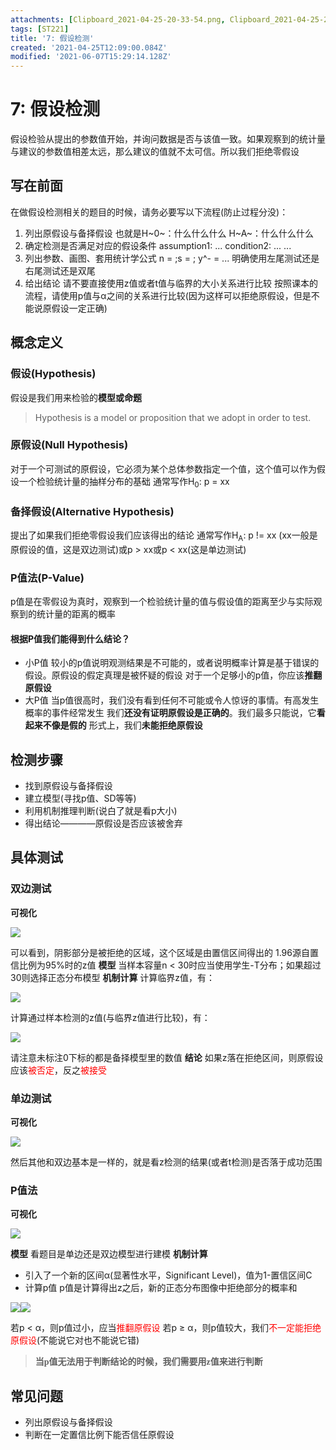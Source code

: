 ```yaml
---
attachments: [Clipboard_2021-04-25-20-33-54.png, Clipboard_2021-04-25-20-40-43.png, Clipboard_2021-04-25-20-50-09.png, Clipboard_2021-04-25-21-00-20.png, Clipboard_2021-04-25-21-07-27.png, Clipboard_2021-04-25-21-13-14.png, Clipboard_2021-04-26-09-43-44.png]
tags: [ST221]
title: '7: 假设检测'
created: '2021-04-25T12:09:00.084Z'
modified: '2021-06-07T15:29:14.128Z'
---
```


# 7: 假设检测
假设检验从提出的参数值开始，并询问数据是否与该值一致。如果观察到的统计量与建议的参数值相差太远，那么建议的值就不太可信。所以我们拒绝零假设
## 写在前面
在做假设检测相关的题目的时候，请务必要写以下流程(防止过程分没)：
1. 列出原假设与备择假设
也就是H~0~：什么什么什么
      H~A~：什么什么什么
2. 确定检测是否满足对应的假设条件
assumption1: ...
condition2: ...
...
3. 列出参数、画图、套用统计学公式
n = ;s = ; y^- = ...
明确使用左尾测试还是右尾测试还是双尾
4. 给出结论
请不要直接使用z值或者t值与临界的大小关系进行比较
按照课本的流程，请使用p值与α之间的关系进行比较(因为这样可以拒绝原假设，但是不能说原假设一定正确)

## 概念定义
### 假设(Hypothesis)
假设是我们用来检验的**模型或命题**
> Hypothesis is a model or proposition that we adopt in order to test.

### 原假设(Null Hypothesis)
对于一个可测试的原假设，它必须为某个总体参数指定一个值，这个值可以作为假设一个检验统计量的抽样分布的基础
通常写作H<sub>0</sub>: p = xx

### 备择假设(Alternative Hypothesis)
提出了如果我们拒绝零假设我们应该得出的结论
通常写作H<sub>A</sub>: p != xx (xx一般是原假设的值，这是双边测试)或p > xx或p < xx(这是单边测试)

### P值法(P-Value)
p值是在零假设为真时，观察到一个检验统计量的值与假设值的距离至少与实际观察到的统计量的距离的概率
#### 根据P值我们能得到什么结论？
- 小P值
较小的p值说明观测结果是不可能的，或者说明概率计算是基于错误的假设。原假设的假定真理是被怀疑的假设
对于一个足够小的p值，你应该**推翻原假设**
- 大P值
当p值很高时，我们没有看到任何不可能或令人惊讶的事情。有高发生概率的事件经常发生
我们**还没有证明原假设是正确的**。我们最多只能说，它**看起来不像是假的**
形式上，我们**未能拒绝原假设**

## 检测步骤
- 找到原假设与备择假设
- 建立模型(寻找p值、SD等等)
- 利用机制推理判断(说白了就是看p大小)
- 得出结论————原假设是否应该被舍弃

## 具体测试
### 双边测试
**可视化**

![](@attachment/Clipboard_2021-04-25-20-33-54.png)

可以看到，阴影部分是被拒绝的区域，这个区域是由置信区间得出的
1.96源自置信比例为95%时的z值
**模型**
当样本容量n < 30时应当使用学生-T分布；如果超过30则选择正态分布模型
**机制计算**
计算临界z值，有：

![](@attachment/Clipboard_2021-04-25-20-40-43.png)

计算通过样本检测的z值(与临界z值进行比较)，有：

![](@attachment/Clipboard_2021-04-26-09-43-44.png)

请注意未标注0下标的都是备择模型里的数值
**结论**
如果z落在拒绝区间，则原假设应该<font color="red">被否定</font>，反之<font color="red">被接受</font>

### 单边测试
**可视化**

![](@attachment/Clipboard_2021-04-25-20-50-09.png)

然后其他和双边基本是一样的，就是看z检测的结果(或者t检测)是否落于成功范围

### P值法
**可视化**

![](@attachment/Clipboard_2021-04-25-21-00-20.png)

**模型**
看题目是单边还是双边模型进行建模
**机制计算**
- 引入了一个新的区间α(显著性水平，Significant Level)，值为1-置信区间C
- 计算p值
p值是计算得出z之后，新的正态分布图像中拒绝部分的概率和

![](@attachment/Clipboard_2021-04-25-21-07-27.png)![](@attachment/Clipboard_2021-04-25-21-13-14.png)

若p < α，则p值过小，应当<font color="red">推翻原假设</font>
若p ≥ α，则p值较大，我们<font color="red">不一定能拒绝原假设</font>(不能说它对也不能说它错)
> **<p style = "font-family:等线 ">当p值无法用于判断结论的时候，我们需要用z值来进行判断</p>**

## 常见问题
- 列出原假设与备择假设
- 判断在一定置信比例下能否信任原假设


















